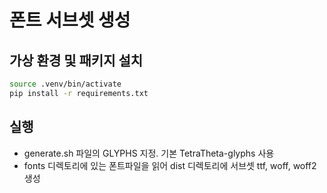 # 폰트 서브셋 생성

## 가상 환경 및 패키지 설치

```bash
source .venv/bin/activate
pip install -r requirements.txt
```

## 실행

- generate.sh 파일의 GLYPHS 지정. 기본 TetraTheta-glyphs 사용
- fonts 디렉토리에 있는 폰트파일을 읽어 dist 디렉토리에 서브셋 ttf, woff, woff2 생성
